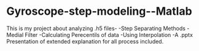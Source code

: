 # Gyroscope-step-modeling--Matlab
This is my project about analyzing .h5 files-
-Step Separating Methods
-Medial Filter
-Calculating Perecentils of data
-Using Interpolation
-A .pptx Presentation of extended explanation for all process included. 
